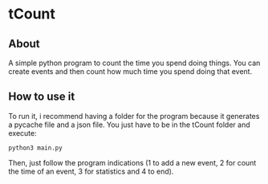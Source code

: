 # tCount

## About
A simple python program to count the time you spend doing things. You can create events and then count how much time you spend doing that event.

## How to use it
To run it, i recommend having a folder for the program because it generates a pycache file and a json file. You just have to be in the tCount folder and execute:
```
python3 main.py
```
Then, just follow the program indications (1 to add a new event, 2 for count the time of an event, 3 for statistics and 4 to end).
